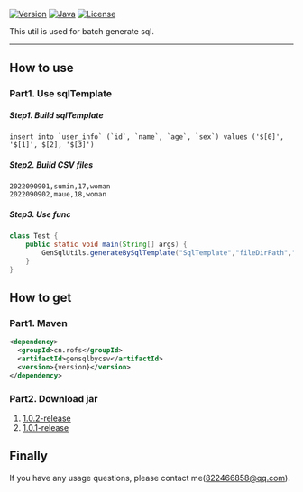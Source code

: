 
[![Version](https://img.shields.io/badge/Version-1.0.2-ff69b4)](https://github.com/maue-opensource/gensqlbycsv/releases)
[![Java](https://img.shields.io/badge/Java-1.8%2B-green)](https://www.openlogic.com/openjdk-downloads)
[![License](https://img.shields.io/badge/License-MIT-green)](https://opensource.org/licenses/MIT)

This util is used for batch generate sql.

---

## How to use

### Part1. Use sqlTemplate

##### Step1. Build sqlTemplate

```MySQL
insert into `user_info` (`id`, `name`, `age`, `sex`) values ('$[0]', '$[1]', $[2], '$[3]')
```

##### Step2. Build CSV files

```csv
2022090901,sumin,17,woman
2022090902,maue,18,woman
```

##### Step3. Use func

```Java
class Test {
    public static void main(String[] args) {
        GenSqlUtils.generateBySqlTemplate("SqlTemplate","fileDirPath","dataFileName");        
    }
}
```

## How to get

### Part1. Maven

```xml
<dependency>
  <groupId>cn.rofs</groupId>
  <artifactId>gensqlbycsv</artifactId>
  <version>{version}</version>
</dependency>
```

### Part2. Download jar

1. [1.0.2-release](https://github.com/maue-opensource/gensqlbycsv/releases/download/v1.0.2/gensqlbycsv-1.0.2.jar)
2. [1.0.1-release](https://github.com/maue-opensource/gensqlbycsv/releases/download/v1.0.1/gensqlbycsv-1.0.1.jar)

## Finally

If you have any usage questions, please contact me(<822466858@qq.com>).